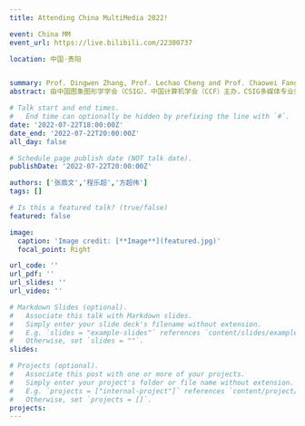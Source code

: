 ```yaml
---
title: Attending China MultiMedia 2022!

event: China MM
event_url: https://live.bilibili.com/22300737

location: 中国·贵阳


summary: Prof. Dingwen Zhang, Prof. Lechao Cheng and Prof. Chaowei Fang attended China MM 2022.
abstract: 由中国图象图形学学会（CSIG）、中国计算机学会（CCF）主办，CSIG多媒体专业委员会、CCF多媒体技术专业委员会承办，贵州省计算机学会、贵州大学、贵州民族大学、贵州师范大学和公共大数据国家重点实验室联合承办的中国多媒体大会（ChinaMM2022），将于2022年7月20-22日在贵州省贵阳市召开。本次大会将为多媒体领域的学术界和产业界提供前沿的技术发展动态、丰富多样的学术交流活动、全面前瞻的产业技术宣传平台，以广泛促进学术分享与交流、产业合作与互动，推动产学研联动发展，提升我国多媒体技术的研究与应用水平。本次会议将邀请本领域国内外学术界和企业界的顶尖专家与学者做主题报告，分享最新的前沿技术与产业热点。会议期间，还将组织学术高峰论坛、前沿技术专题论坛、顶会顶刊论文分享论坛、多媒体智能计算讲习班、企业论坛等多角度、多层次的丰富活动，为参会者提供丰富技术盛宴，全方位地扩大交流范畴，创新交流形式，增强交流实效。

# Talk start and end times.
#   End time can optionally be hidden by prefixing the line with `#`.
date: '2022-07-22T18:00:00Z'
date_end: '2022-07-22T20:00:00Z'
all_day: false

# Schedule page publish date (NOT talk date).
publishDate: '2022-07-22T20:00:00Z'

authors: ['张鼎文','程乐超','方超伟']
tags: []

# Is this a featured talk? (true/false)
featured: false

image:
  caption: 'Image credit: [**Image**](featured.jpg)'
  focal_point: Right

url_code: ''
url_pdf: ''
url_slides: ''
url_video: ''

# Markdown Slides (optional).
#   Associate this talk with Markdown slides.
#   Simply enter your slide deck's filename without extension.
#   E.g. `slides = "example-slides"` references `content/slides/example-slides.md`.
#   Otherwise, set `slides = ""`.
slides:

# Projects (optional).
#   Associate this post with one or more of your projects.
#   Simply enter your project's folder or file name without extension.
#   E.g. `projects = ["internal-project"]` references `content/project/deep-learning/index.md`.
#   Otherwise, set `projects = []`.
projects:
---
```

